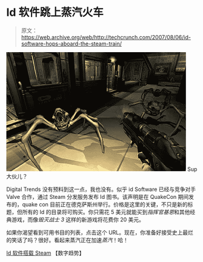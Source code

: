 # Id 软件跳上蒸汽火车

> 原文：<https://web.archive.org/web/http://techcrunch.com/2007/08/06/id-software-hops-aboard-the-steam-train/>

![](img/5567f8c72e6344fdc2a6ee5c498eb8b3.png)
Sup 大伙儿？

Digital Trends 没有预料到这一点，我也没有。似乎 id Software 已经与竞争对手 Valve 合作，通过 Steam 分发服务发布 Id 图书。该声明是在 QuakeCon 期间发布的，quake con 目前正在德克萨斯州举行。价格是这里的关键，不只是新的标题，但所有的 Id 的目录将可购买。你只需花 5 美元就能买到*指挥官基恩*和其他经典游戏，而像*毁灭战士 3* 这样的新游戏将花费你 20 美元。

如果你渴望看到可用书目的列表，点击这个 URL。现在，你准备好接受史上最烂的笑话了吗？很好。看起来蒸汽正在加速*蒸汽*！哈！

[Id 软件搭载 Steam](https://web.archive.org/web/20141013080930/http://news.digitaltrends.com/news/story/13781/id_software_gets_on_board_with_steam) 【数字趋势】